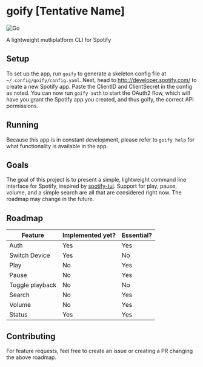 # goify [Tentative Name]

![Go](https://github.com/dvdmuckle/goify/workflows/Go/badge.svg?branch=master)

A lightweight mutliplatform CLI for Spotify

## Setup

To set up the app, run `goify` to generate a skeleton config file at `~/.config/goify/config.yaml`. Next, head to <http://developer.spotify.com/> to create a new Spotify app. Paste the ClientID and ClientSecret in the config as noted. You can now run `goify auth` to start the OAuth2 flow, which will have you grant the Spotify app you created, and thus goify, the correct API permissions.

## Running

Because this app is in constant development, please refer to `goify help` for what functionality is available in the app.

## Goals

The goal of this project is to present a simple, lightweight command line interface for Spotify, inspired by [spotify-tui](https://github.com/Rigellute/spotify-tui). Support for play, pause, volume, and a simple search are all that are considered right now. The roadmap may change in the future.

## Roadmap

| Feature | Implemented yet? | Essential? |
|---------|------------------|------------|
| Auth | Yes | Yes |
| Switch Device | Yes | No |
| Play | No | Yes |
| Pause | No | Yes |
| Toggle playback | No | No |
| Search | No | Yes |
| Volume | No | Yes |
| Status | Yes | Yes |

## Contributing

For feature requests, feel free to create an issue or creating a PR changing the above roadmap.

